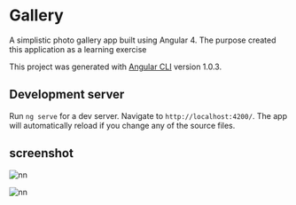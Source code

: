 # Gallery

A simplistic photo gallery app built using Angular 4.
The purpose created this application as a learning exercise

This project was generated with [Angular CLI](https://github.com/angular/angular-cli) version 1.0.3.

## Development server

Run `ng serve` for a dev server. Navigate to `http://localhost:4200/`. The app will automatically reload if you change any of the source files.

## screenshot

![nn](https://user-images.githubusercontent.com/12325386/28993487-f96c0ade-79e9-11e7-8219-dc9b6e5b4d0c.JPG)

![nn](https://user-images.githubusercontent.com/12325386/28993492-2e72ce5c-79ea-11e7-9ef5-7a4d7c653e68.JPG)
